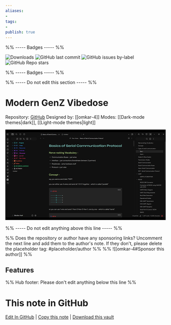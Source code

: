 ```yaml
---
aliases:
- 
tags: 
- 
publish: true
---
```


%% ----- Badges ----- %%

![Downloads](https://img.shields.io/badge/downloads-1364-573E7A?style=for-the-badge&logo=)
![GitHub last commit](https://img.shields.io/github/last-commit/omkar-4/Modern-GenZ-Vibedose?color=573E7A&label=last%20update&logo=github&style=for-the-badge)
![GitHub issues by-label](https://img.shields.io/github/issues/omkar-4/Modern-GenZ-Vibedose/help%20wanted?color=573E7A&logo=github&style=for-the-badge) 
![GitHub Repo stars](https://img.shields.io/github/stars/omkar-4/Modern-GenZ-Vibedose?color=573E7A&logo=github&style=for-the-badge)

%% ----- Badges ----- %%

%% ----- Do not edit this section ----- %%

# Modern GenZ Vibedose

Repository: [GitHub](https://github.com/omkar-4/Modern-GenZ-Vibedose)
Designed by: [[omkar-4]]
Modes: [[Dark-mode themes|dark]], [[Light-mode themes|light]]



![screenshot](https://github.com/omkar-4/Modern-GenZ-Vibedose/raw/HEAD/screenshot.png)

%% ----- Do not edit anything above this line ----- %% 

%% Does the repository or author have any sponsoring links? Uncomment the next line and add them to the author's note. If they don't, please delete the placeholder tag: #placeholder/author %%
%% ![[omkar-4#Sponsor this author]] %%


## Features



%% Hub footer: Please don't edit anything below this line %%

# This note in GitHub

<span class="git-footer">[Edit In GitHub](https://github.dev/obsidian-community/obsidian-hub/blob/main/02%20-%20Community%20Expansions/02.05%20All%20Community%20Expansions/Themes/Modern%20GenZ%20Vibedose.md "git-hub-edit-note") | [Copy this note](https://raw.githubusercontent.com/obsidian-community/obsidian-hub/main/02%20-%20Community%20Expansions/02.05%20All%20Community%20Expansions/Themes/Modern%20GenZ%20Vibedose.md "git-hub-copy-note") | [Download this vault](https://github.com/obsidian-community/obsidian-hub/archive/refs/heads/main.zip "git-hub-download-vault") </span>
